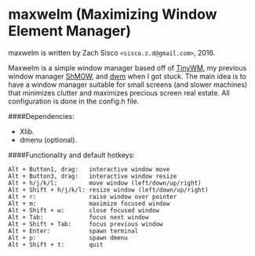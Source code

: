 # maxwelm (Maximizing Window Element Manager)

maxwelm is written by Zach Sisco `<sisco.z.d@gmail.com>`, 2016.

Maxwelm is a simple window manager based off of [TinyWM](https://github.com/mackstann/tinywm), my previous window manager [ShMOW](https://github.com/zsisco/ShMOW), and [dwm](http://dwm.suckless.org) when I got stuck. 
The main idea is to have a window manager suitable for small screens (and slower machines) that minimizes clutter and maximizes precious screen real estate.
All configuration is done in the config.h file. 

####Dependencies:
- Xlib.
- dmenu (optional).

####Functionality and default hotkeys:
```
Alt + Button1, drag:   interactive window move
Alt + Button3, drag:   interactive window resize
Alt + h/j/k/l:         move window (left/down/up/right)
Alt + Shift + h/j/k/l: resize window (left/down/up/right)
Alt + r:               raise window over pointer
Alt + m:               maximize focused window
Alt + Shift + w:       close focused window
Alt + Tab:             focus next window
Alt + Shift + Tab:     focus previous window
Alt + Enter:           spawn terminal
Alt + p:               spawn dmenu
Alt + Shift + t:       quit
```
